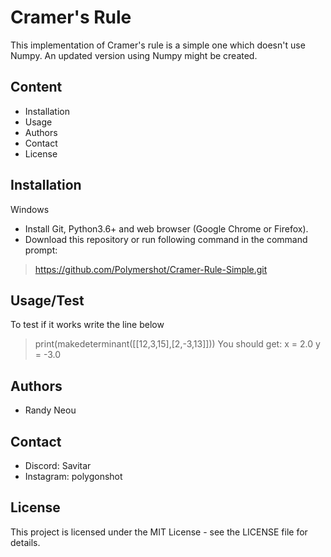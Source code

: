 # Cramer's Rule
This implementation of Cramer's rule is a simple one which doesn't use Numpy. An updated version using Numpy might be created.
## Content
- Installation
- Usage
- Authors
- Contact
- License
## Installation
Windows
- Install Git, Python3.6+ and web browser (Google Chrome or Firefox).
- Download this repository or run following command in the command prompt:
> https://github.com/Polymershot/Cramer-Rule-Simple.git

## Usage/Test
To test if it works write the line below
> print(makedeterminant([[12,3,15],[2,-3,13]]))
You should get:
> x = 2.0 y = -3.0
## Authors
- Randy Neou
## Contact
- Discord: Savitar
- Instagram: polygonshot
## License
This project is licensed under the MIT License - see the LICENSE file for details.
